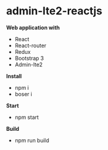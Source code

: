 # admin-lte2-reactjs

**Web application with**
- React
- React-router
- Redux
- Bootstrap 3
- Admin-lte2

**Install**
- npm i
- boser i

**Start**
- npm start

**Build**
- npm run build